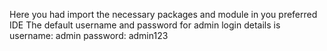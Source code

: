 Here you had import the necessary packages and module in you preferred IDE
The default username and password for admin login details is
username: admin
password: admin123
